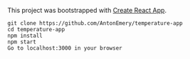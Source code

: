 This project was bootstrapped with [Create React App](https://github.com/facebookincubator/create-react-app).

````
git clone https://github.com/AntonEmery/temperature-app
cd temperature-app
npm install
npm start
Go to localhost:3000 in your browser
````
